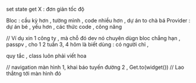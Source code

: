 set state
get X : đơn giản tốc độ 

Bloc : cầu kỳ hơn , tường mình , code nhiều hơn , dự án to chà bá 
Provider : dự án bé , yếu hơn , các thức code , công năng


// Ví dụ xin 1 công ty , mà chỗ đó dev nó chuyên dùgn bloc chẳng hạn ,
passpv , cho 1 2 tuần 
3, 4    hôm là biết dùng : có người chỉ , 

quy tắc , class luôn phải viết hoa 

// navigation màn hình 
1, khai báo tuyến đường 
2 , Get.to(widget())  // Lao thẳtng tới màn hình đó
